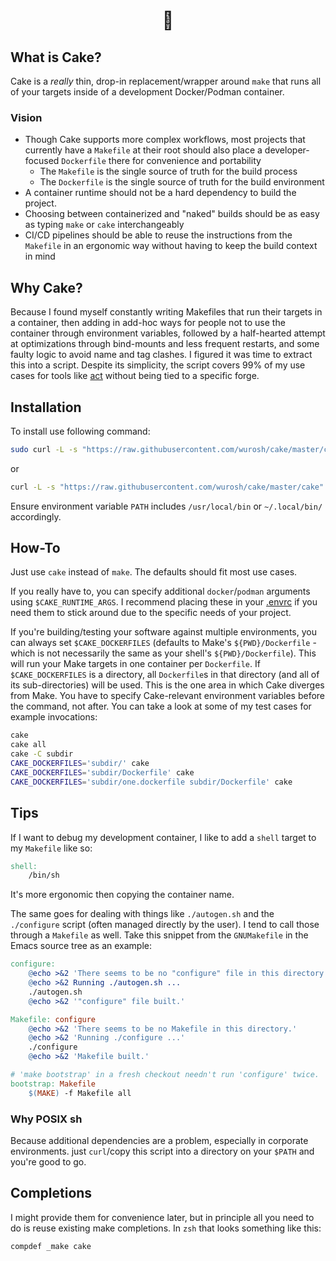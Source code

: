 <h1 align="center"> 🍰 </h1>

## What is Cake?
Cake is a *really* thin, drop-in replacement/wrapper around `make` that runs all
of your targets inside of a development Docker/Podman container.

### Vision
- Though Cake supports more complex workflows, most projects that currently have
  a `Makefile` at their root should also place a developer-focused `Dockerfile`
  there for convenience and portability
  - The `Makefile` is the single source of truth for the build process
  - The `Dockerfile` is the single source of truth for the build environment
- A container runtime should not be a hard dependency to build the project.
- Choosing between containerized and "naked" builds should be as easy as typing
  `make` or `cake` interchangeably 
- CI/CD pipelines should be able to reuse the instructions from the `Makefile`
  in an ergonomic way without having to keep the build context in mind
    
## Why Cake?
Because I found myself constantly writing Makefiles that run their targets in a
container, then adding in add-hoc ways for people not to use the container
through environment variables, followed by a half-hearted attempt at
optimizations through bind-mounts and less frequent restarts, and some faulty
logic to avoid name and tag clashes. I figured it was time to extract this into
a script. Despite its simplicity, the script covers 99% of my use cases for
tools like [act](https://github.com/nektos/act) without being tied to a specific
forge.

## Installation
To install use following command:

```bash
sudo curl -L -s "https://raw.githubusercontent.com/wurosh/cake/master/cake" -o /usr/local/bin/cake && chmod +x /usr/local/bin/cake
```

or 

```bash
curl -L -s "https://raw.githubusercontent.com/wurosh/cake/master/cake" -o ~/.local/bin/cake && chmod +x ~/.local/bin/cake
```

Ensure environment variable `PATH` includes `/usr/local/bin` or `~/.local/bin/` accordingly.

## How-To
Just use `cake` instead of `make`. The defaults should fit most use cases.

If you really have to, you can specify additional `docker`/`podman` arguments
using `$CAKE_RUNTIME_ARGS`. I recommend placing these in your
[.envrc](https://direnv.net/) if you need them to stick around due to the
specific needs of your project.

If you're building/testing your software against multiple environments, you can
always set `$CAKE_DOCKERFILES` (defaults to Make's `${PWD}/Dockerfile` - which
is not necessarily the same as your shell's `${PWD}/Dockerfile`). This will run
your Make targets in one container per `Dockerfile`. If `$CAKE_DOCKERFILES` is a
directory, all `Dockerfile`s in that directory (and all of its sub-directories)
will be used. This is the one area in which Cake diverges from Make. You have to
specify Cake-relevant environment variables before the command, not after. You
can take a look at some of my test cases for example invocations:

``` sh
cake
cake all
cake -C subdir
CAKE_DOCKERFILES='subdir/' cake
CAKE_DOCKERFILES='subdir/Dockerfile' cake
CAKE_DOCKERFILES='subdir/one.dockerfile subdir/Dockerfile' cake
```


## Tips
If I want to debug my development container, I like to add a `shell` target
to my `Makefile` like so:
``` makefile
shell:
    /bin/sh
```
It's more ergonomic then copying the container name.


The same goes for dealing with things like `./autogen.sh` and the `./configure`
script (often managed directly by the user). I tend to call those through a
`Makefile` as well. Take this snippet from the `GNUMakefile` in the Emacs source
tree as an example:

``` makefile
configure:
	@echo >&2 'There seems to be no "configure" file in this directory.'
	@echo >&2 Running ./autogen.sh ...
	./autogen.sh
	@echo >&2 '"configure" file built.'

Makefile: configure
	@echo >&2 'There seems to be no Makefile in this directory.'
	@echo >&2 'Running ./configure ...'
	./configure
	@echo >&2 'Makefile built.'

# 'make bootstrap' in a fresh checkout needn't run 'configure' twice.
bootstrap: Makefile
	$(MAKE) -f Makefile all
```

### Why POSIX sh
Because additional dependencies are a problem, especially in corporate
environments. just `curl`/copy this script into a directory on your `$PATH` and
you're good to go.

## Completions
I might provide them for convenience later, but in principle all you need to do
is reuse existing make completions. In `zsh` that looks something like this:
``` zsh
compdef _make cake
```


